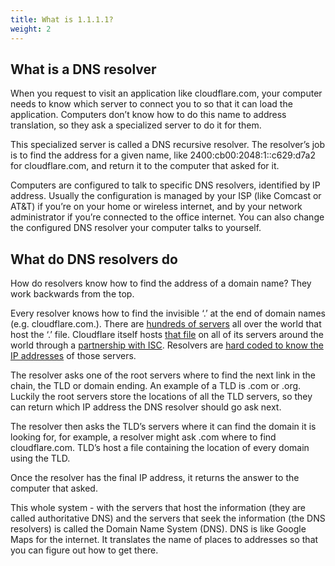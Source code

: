 ```yaml
---
title: What is 1.1.1.1?
weight: 2
---
```


## What is a DNS resolver

When you request to visit an application like cloudflare.com, your computer needs to know which server to connect you to so that it can load the application. Computers don’t know how to do this name to address translation, so they ask a specialized server to do it for them.

This specialized server is called a DNS recursive resolver. The resolver’s job is to find the address for a given name, like 2400:cb00:2048:1::c629:d7a2 for cloudflare.com, and return it to the computer that asked for it.

Computers are configured to talk to specific DNS resolvers, identified by IP address. Usually the configuration is managed by your ISP (like Comcast or AT&T) if you’re on your home or wireless internet, and by your network administrator if you’re connected to the office internet. You can also change the configured DNS resolver your computer talks to yourself.

## What do DNS resolvers do

How do resolvers know how to find the address of a domain name? They work backwards from the top.

Every resolver knows how to find the invisible ‘.’ at the end of domain names (e.g. cloudflare.com.). There are [hundreds of servers](http://www.root-servers.org/) all over the world that host the ‘.’ file. Cloudflare itself hosts [that file](http://www.internic.net/domain/root.zone) on all of its servers around the world through a [partnership with ISC](https://blog.cloudflare.com/f-root/). Resolvers are [hard coded to know the IP addresses](http://www.internic.net/domain/named.root) of those servers.

The resolver asks one of the root servers where to find the next link in the chain, the TLD or domain ending. An example of a TLD is .com or .org. Luckily the root servers store the locations of all the TLD servers, so they can return which IP address the DNS resolver should go ask next.

The resolver then asks the TLD’s servers where it can find the domain it is looking for, for example, a resolver might ask .com where to find cloudflare.com. TLD’s host a file containing the location of every domain using the TLD.

Once the resolver has the final IP address, it returns the answer to the computer that asked.

This whole system - with the servers that host the information (they are called authoritative DNS) and the servers that seek the information (the DNS resolvers) is called the Domain Name System (DNS). DNS is like Google Maps for the internet. It translates the name of places to addresses so that you can figure out how to get there.
